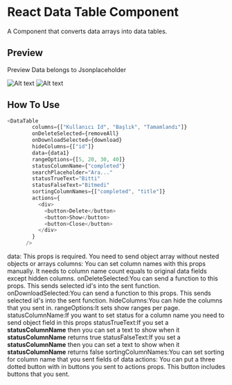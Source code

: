 # React Data Table Component
A Component that converts data arrays into data tables.

## Preview
Preview Data belongs to Jsonplaceholder

![Alt text](https://imgur.com/ubFkFm3.jpg)
![Alt text](https://imgur.com/SDzpT5p.jpg)

## How To Use

```javascript
<DataTable
        columns={["Kullanıcı Id", "Başlık", "Tamamlandı"]}
        onDeleteSelected={removeAll}
        onDownloadSelected={download}
        hideColumns={["id"]}
        data={data1}
        rangeOptions={[5, 20, 30, 40]}
        statusColumnName={"completed"}
        searchPlaceholder="Ara..."
        statusTrueText="Bitti"
        statusFalseText="Bitmedi"
        sortingColumnNames={["completed", "title"]}
        actions={
          <div>
            <button>Delete</button>
            <button>Show</button>
            <button>Close</button>
          </div>
        }
      />
```
data: This props is required. You need to send object array without nested objects or arrays
columns: You can set column names with this props manually. It needs to column name count equals to original data fields except hidden columns.
onDeleteSelected:You can send a function to this props. This sends selected id's into the sent function.
onDownloadSelected:You can send a function to this props. This sends selected id's into the sent function.
hideColumns:You can hide the columns that you sent in.
rangeOptions:It sets show ranges per page.
statusColumnName:If you want to set status for a column name you need to send object field in this props
statusTrueText:If you set a **statusColumnName** then you can set a text to show when it **statusColumnName** returns true
statusFalseText:If you set a **statusColumnName** then you can set a text to show when it **statusColumnName** returns false
sortingColumnNames:You can set sorting for column name that you sent fields of data
actions: You can put a three dotted button with in buttons you sent to actions props. This button includes buttons that you sent.


